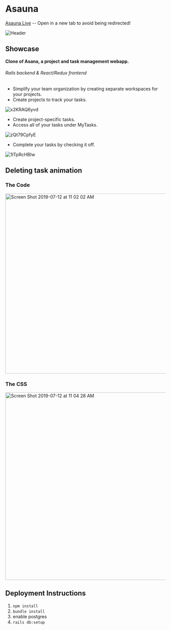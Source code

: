 # Asauna

[Asauna Live](https://asauna.herokuapp.com/?#/) -- Open in a new tab to avoid being redirected!

![Header](https://user-images.githubusercontent.com/49211034/61145478-677af980-a48c-11e9-8902-2f06f3f68548.png)


## Showcase

__Clone of Asana, a project and task management webapp.__
###### Rails backend & React/Redux frontend

* Simplify your team organization by creating separate workspaces for your projects.
* Create projects to track your tasks.

![x2KRAQ6yvd](https://user-images.githubusercontent.com/49211034/61146890-ed4c7400-a48f-11e9-9eaf-26540a0fab37.gif)

* Create project-specific tasks.
* Access all of your tasks under MyTasks.

![zQt79CpfyE](https://user-images.githubusercontent.com/49211034/61148180-0c98d080-a493-11e9-962c-9da88e4507fa.gif)

* Complete your tasks by checking it off.

![1lTpRcHBIw](https://user-images.githubusercontent.com/49211034/61148298-4ff33f00-a493-11e9-8e20-57a5c4e04afc.gif)


## Deleting task animation

### The Code
<img width="564" alt="Screen Shot 2019-07-12 at 11 02 02 AM" src="https://user-images.githubusercontent.com/49211034/61148840-87aeb680-a494-11e9-9228-31eaf8027dad.png">

### The CSS

<img width="588" alt="Screen Shot 2019-07-12 at 11 04 28 AM" src="https://user-images.githubusercontent.com/49211034/61148973-d78d7d80-a494-11e9-8111-f8622e64a13d.png">

## Deployment Instructions

1. `npm install`
2. `bundle install`
3. enable postgres
4. `rails db:setup`
